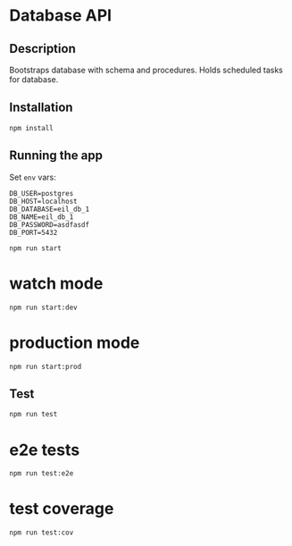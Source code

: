 # Database API

## Description

Bootstraps database with schema and procedures. Holds scheduled tasks for database.

## Installation

`npm install`

## Running the app

Set `env` vars:

```
DB_USER=postgres
DB_HOST=localhost
DB_DATABASE=eil_db_1
DB_NAME=eil_db_1
DB_PASSWORD=asdfasdf
DB_PORT=5432
```

`npm run start`

# watch mode

`npm run start:dev`

# production mode

`npm run start:prod`

## Test

`npm run test`

# e2e tests

`npm run test:e2e`

# test coverage

`npm run test:cov`
